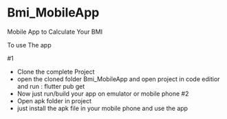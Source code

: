 # Bmi_MobileApp
Mobile App to Calculate Your BMI


To use The app

#1
  - Clone the complete Project
  - open the cloned folder Bmi_MobileApp and open project in code editior and run : flutter pub get
  - Now just run/build your app on emulator or mobile phone
#2
  - Open apk folder in project
  - just install the apk file in your mobile phone and use the app
